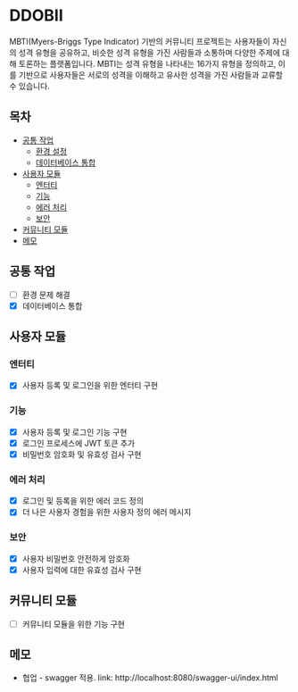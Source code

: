 # DDOBII

MBTI(Myers-Briggs Type Indicator) 기반의 커뮤니티 프로젝트는 사용자들이 자신의 성격 유형을 공유하고, 비슷한 성격 유형을 가진 사람들과 소통하며 다양한 주제에 대해 토론하는 플랫폼입니다. MBTI는 성격 유형을 나타내는 16가지 유형을 정의하고, 이를 기반으로 사용자들은 서로의 성격을 이해하고 유사한 성격을 가진 사람들과 교류할 수 있습니다.

## 목차

- [공통 작업](#공통-작업)
  - [환경 설정](#환경-설정)
  - [데이터베이스 통합](#데이터베이스-통합)
- [사용자 모듈](#사용자-모듈)
  - [엔터티](#엔터티)
  - [기능](#기능)
  - [에러 처리](#에러-처리)
  - [보안](#보안)
- [커뮤니티 모듈](#커뮤니티-모듈)
- [메모](#메모)

## 공통 작업

- [ ] 환경 문제 해결
- [x] 데이터베이스 통합

## 사용자 모듈

### 엔터티

- [x] 사용자 등록 및 로그인을 위한 엔터티 구현

### 기능

- [x] 사용자 등록 및 로그인 기능 구현
- [x] 로그인 프로세스에 JWT 토큰 추가
- [x] 비밀번호 암호화 및 유효성 검사 구현

### 에러 처리

- [x] 로그인 및 등록을 위한 에러 코드 정의
- [x] 더 나은 사용자 경험을 위한 사용자 정의 에러 메시지

### 보안

- [x] 사용자 비밀번호 안전하게 암호화
- [x] 사용자 입력에 대한 유효성 검사 구현

## 커뮤니티 모듈

- [ ] 커뮤니티 모듈을 위한 기능 구현

## 메모

- 협업 - swagger 적용. link: http://localhost:8080/swagger-ui/index.html

